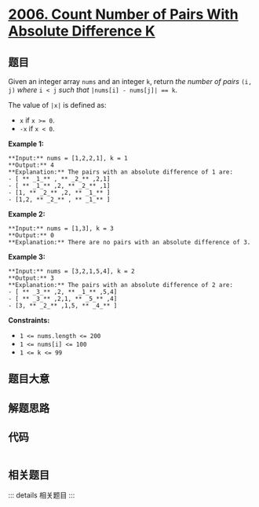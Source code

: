 # [2006. Count Number of Pairs With Absolute Difference K](https://leetcode.com/problems/count-number-of-pairs-with-absolute-difference-k)

## 题目

Given an integer array `nums` and an integer `k`, return _the number of pairs_
`(i, j)` _where_ `i < j` _such that_ `|nums[i] - nums[j]| == k`.

The value of `|x|` is defined as:

  * `x` if `x >= 0`.
  * `-x` if `x < 0`.



**Example 1:**

    
    
    **Input:** nums = [1,2,2,1], k = 1
    **Output:** 4
    **Explanation:** The pairs with an absolute difference of 1 are:
    - [ ** _1_** , ** _2_** ,2,1]
    - [ ** _1_** ,2, ** _2_** ,1]
    - [1, ** _2_** ,2, ** _1_** ]
    - [1,2, ** _2_** , ** _1_** ]
    

**Example 2:**

    
    
    **Input:** nums = [1,3], k = 3
    **Output:** 0
    **Explanation:** There are no pairs with an absolute difference of 3.
    

**Example 3:**

    
    
    **Input:** nums = [3,2,1,5,4], k = 2
    **Output:** 3
    **Explanation:** The pairs with an absolute difference of 2 are:
    - [ ** _3_** ,2, ** _1_** ,5,4]
    - [ ** _3_** ,2,1, ** _5_** ,4]
    - [3, ** _2_** ,1,5, ** _4_** ]
    



**Constraints:**

  * `1 <= nums.length <= 200`
  * `1 <= nums[i] <= 100`
  * `1 <= k <= 99`


## 题目大意

## 解题思路

## 代码

```javascript

```

## 相关题目

::: details 相关题目
:::
